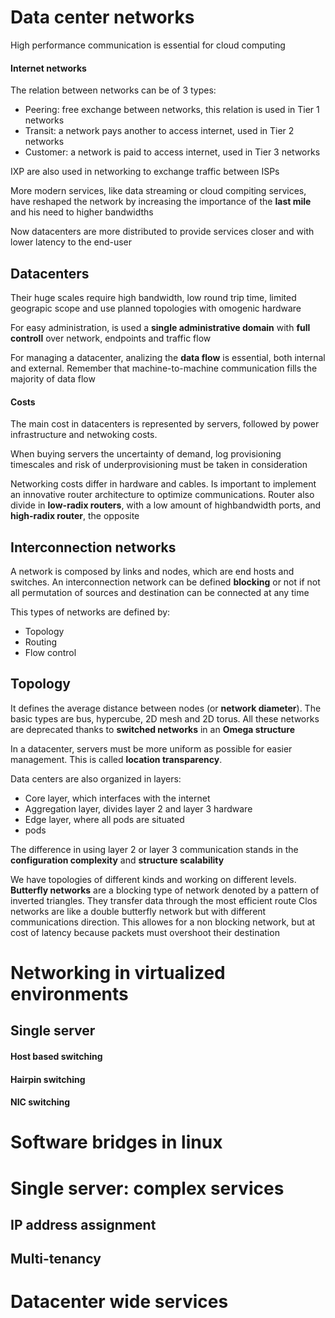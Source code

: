 # Data center networks
High performance communication is essential for cloud computing


#### Internet networks
The relation between networks can be of 3 types:
- Peering: free exchange between networks, this relation is used in Tier 1 networks
- Transit: a network pays another to access internet, used in Tier 2 networks
- Customer: a network is paid to access internet, used in Tier 3 networks

IXP are also used in networking to exchange traffic between ISPs

More modern services, like data streaming or cloud compiting services, have reshaped the network by increasing the importance of the **last mile** and his need to higher bandwidths

Now datacenters are more distributed to provide services closer and with lower latency to the end-user 

## Datacenters 
Their huge scales require high bandwidth, low round trip time, limited geograpic scope and use planned topologies with omogenic hardware

For easy administration, is used a **single administrative domain** with **full controll** over network, endpoints and traffic flow

For managing a datacenter, analizing the **data flow** is essential, both internal and external. Remember that machine-to-machine communication fills the majority of data flow

#### Costs
The main cost in datacenters is represented by servers, followed by power infrastructure and netwoking costs. 

When buying servers the uncertainty of demand, log provisioning timescales and risk of underprovisioning must be taken in consideration

Networking costs differ in hardware and cables. Is important to implement an innovative router architecture to optimize communications. 
Router also divide in **low-radix routers**, with a low amount of highbandwidth ports, and **high-radix router**, the opposite

## Interconnection networks
A network is composed by links and nodes, which are end hosts and switches. An interconnection network can be defined **blocking** or not if not all permutation of sources and destination can be connected at any time

This types of networks are defined by:
- Topology
- Routing
- Flow control

## Topology
It defines the average distance between nodes (or **network diameter**). The basic types are bus, hypercube, 2D mesh and 2D torus. All these networks are deprecated thanks to **switched networks** in an **Omega structure**

In a datacenter, servers must be more uniform as possible for easier management. This is called **location transparency**.

Data centers are also organized in layers: 
- Core layer, which interfaces with the internet
- Aggregation layer, divides layer 2 and layer 3 hardware
- Edge layer, where all pods are situated
- pods

The difference in using layer 2 or layer 3 communication stands in the **configuration complexity** and **structure scalability**

We have topologies of different kinds and working on different levels. 
**Butterfly networks** are a blocking type of network denoted by a pattern of inverted triangles. They transfer data through the most efficient route
Clos networks are like a double butterfly network but with different communications direction. This allowes for a non blocking network, but at cost of latency because packets must overshoot their destination



# Networking in virtualized environments

## Single server

#### Host based switching

#### Hairpin switching

#### NIC switching


# Software bridges in linux


# Single server: complex services

## IP address assignment

## Multi-tenancy

# Datacenter wide services